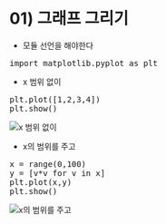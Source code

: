 01\) 그래프 그리기
=
- 모듈 선언을 해야한다
<pre>
import matplotlib.pyplot as plt
</pre>
- x 범위 없이
<pre>
plt.plot([1,2,3,4])
plt.show()
</pre>
![x 범위 없이](https://wikidocs.net/images/page/4760/r15.01.png)
- x의 범위를 주고
<pre>
x = range(0,100)
y = [v*v for v in x]
plt.plot(x,y)
plt.show()
</pre>
![x의 범위를 주고](https://wikidocs.net/images/page/4760/r15.03.png)
